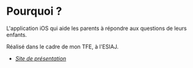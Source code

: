# Pourquoi ?

L'application iOS qui aide les parents à répondre aux questions de leurs enfants.

Réalisé dans le cadre de mon TFE, à l'ESIAJ.

- [*Site de présentation*](http://charlynerivera.be/tfe/final)
